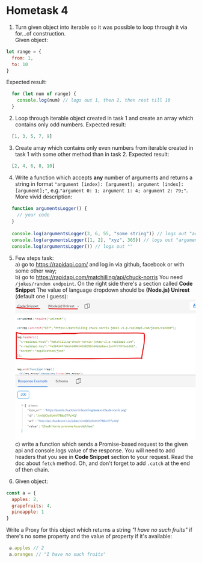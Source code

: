 # Hometask 4

1. Turn given object into iterable so it was possible to loop through it via for...of construction.  
  Given object:  
  ```javascript
  let range = {
    from: 1,
    to: 10
  }
  ``` 
  Expected result:  
  ```javascript
    for (let num of range) {
      console.log(num) // logs out 1, then 2, then rest till 10
    }
  ```

2. Loop through iterable object created in task 1 and create an array which contains only odd numbers. Expected result:  
  ```javascript
    [1, 3, 5, 7, 9]
  ```

3. Create array which contains only even numbers from iterable created in task 1 with some other method than in task 2. Expected result:  
  ```javascript
    [2, 4, 6, 8, 10]
  ```

4. Write a function which accepts **any** number of arguments and returns a string in format `"argument [index]: [argument]; argument [index]: [argument];"`, e.g.`"argument 0: 1; argument 1: 4; argument 2: 79;"`. More vivid description:  
  ```javascript
    function argumentsLogger() {
      // your code
    }

    console.log(argumentsLogger(3, 6, 55, "some string")) // logs out "argument 0: 3; argument 1: 6; argument 2: 55; argument 3: some string;"
    console.log(argumentsLogger([1, 2], "xyz", 365)) // logs out "argument 0: 1,2; argument 1: xyz; argument 2: 365;"
    console.log(argumentsLogger()) // logs out ""
  ```

5. Few steps task:  
  a) go to https://rapidapi.com/ and log in via github, facebook or with some other way;  
  b) go to https://rapidapi.com/matchilling/api/chuck-norris You need `/jokes/random endpoint`. On the right side there's a section called **Code Snippet** The value of language dropdown should be **(Node.js) Unirest** (default one I guess):  
  ![Api panel that you need](chuckApi.png)  
  c) write a function which sends a Promise-based request to the given api and console.logs value of the response. You will need to add headers that you see in **Code Snippet** section to your request. Read the doc about `fetch` method. Oh, and don't forget to add `.catch` at the end of then chain.

6. Given object:  
  ```javascript
  const a = {
    apples: 2,
    grapefruits: 4,
    pineapple: 1
  }
  ```  
  Write a Proxy for this object which returns a string _"I have no such fruits"_ if there's no some property and the value of property if it's available:  
   ```javascript
    a.apples // 2
    a.oranges // "I have no such fruits"
  ``` 
